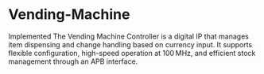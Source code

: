 # Vending-Machine
Implemented The Vending Machine Controller is a digital IP that manages item dispensing and change handling based on currency input. It supports flexible configuration, high-speed operation at 100 MHz, and efficient stock management through an APB interface.
